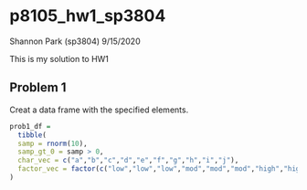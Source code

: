 p8105\_hw1\_sp3804
================
Shannon Park (sp3804)
9/15/2020

This is my solution to HW1

## Problem 1

Creat a data frame with the specified elements.

``` r
prob1_df = 
  tibble(
  samp = rnorm(10),
  samp_gt_0 = samp > 0,
  char_vec = c("a","b","c","d","e","f","g","h","i","j"),
  factor_vec = factor(c("low","low","low","mod","mod","mod","high","high","high","high"))
)
```
